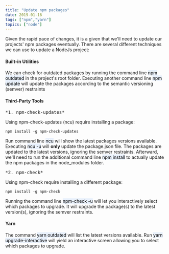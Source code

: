 ```yaml
---
title: "Update npm packages"
date: 2019-01-16
tags: ["npm","yarn"]
topics: ["node"]
---
```


Given the rapid pace of changes, it is a given that we'll need to update our projects' npm packages eventually. There are several different techniques we can use to update a NodeJs project:

#### Built-in Utilities
We can check for outdated packages by running the command line <mark style="background-color: #e8f0fc">npm outdated</mark> in the project's root folder.  Executing another command line <mark style="background-color: #e8f0fc">npm update</mark> will update the packages according to the semantic versioning (semver) restraints

#### Third-Party Tools
<pre>*1. npm-check-updates*</pre>
Using npm-check-updates (ncu) require installing a package:
````
npm install -g npm-check-updates
````
Run command line <mark style="background-color: #e8f0fc">ncu</mark> will show the latest packages versions available.  Executing <mark style="background-color: #e8f0fc">ncu -u</mark> will **only** update the package.json file. The packages are updated to the latest versions, ignoring the semver restraints. Afterward, we'll need to run the additional command line <mark style="background-color: #e8f0fc">npm install</mark> to actually update the npm packages in the node_modules folder.

<pre>*2. npm-check*</pre>
Using npm-check require installing a different package:
````
npm install -g npm-check
````
Running the command line <mark style="background-color: #e8f0fc">npm-check -u</mark>
will let you interactively select which packages to upgrade. It will upgrade the package(s) to the latest version(s), ignoring the semver restraints.

#### Yarn
The command <mark style="background-color: #e8f0fc">yarn outdated</mark> will list the latest versions available. Run <mark style="background-color: #e8f0fc">yarn upgrade-interactive</mark> will yield an interactive screen allowing you to select which packages to upgrade.
